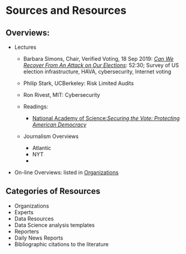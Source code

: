 #  Sources and Resources



## Overviews:
- Lectures
  - Barbara Simons, Chair, Verified Voting, 18 Sep 2019: [_Can We Recover From An Attack on Our Elections_](https://engineering.berkeley.edu/news-events/events/minner-lecture): 52:30; Survey of US election infrastructure, HAVA, cybersecurity, Internet voting
  - Philip Stark, UCBerkeley: Risk Limited Audits
  - Ron Rivest, MIT: Cybersecurity


  - Readings:
    - [National Academy of Science:_Securing the Vote: Protecting American Democracy_ ](http://sites.nationalacademies.org/pga/stl/voting/index.htm)
  - Journalism Overviews
    - Atlantic
    - NYT
    - 

- On-line Overviews: listed in [Organizations](organizations.md)
## Categories of Resources
- Organizations
- Experts
- Data Resources
- Data Science analysis templates
- Reporters
- Daily News Reports
- Bibliographic citations to the literature
